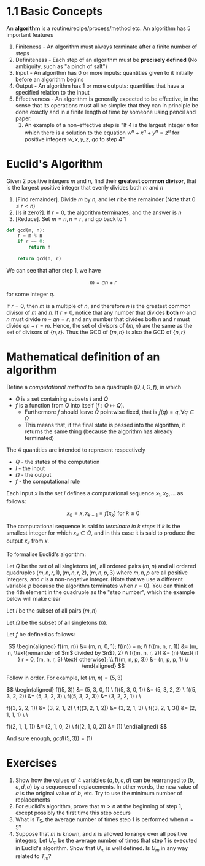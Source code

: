 # 1.1 Basic Concepts

An **algorithm** is a routine/recipe/process/method etc. An algorithm has 5 important features

1. Finiteness - An algorithm must always terminate after a finite number of steps
2. Definiteness - Each step of an algorithm must be **precisely defined** (No ambiguity, such as "a pinch of salt")
3. Input - An algorithm has 0 or more inputs: quantities given to it initially before an algorithm begins
4. Output - An algorithm has 1 or more outputs: quantities that have a specified relation to the input
5. Effectiveness - An algorithm is generally expected to be effective, in the sense that its operations must all be simple: that they can in principle be done exactly and in a finite length of time by someone using pencil and paper. 
   1. An example of a non-effective step is "If 4 is the largest integer $n$ for which there is a solution to the equation $w^n + x^n + y^n = z^n$ for positive integers $w, x, y, z$, go to step 4"

# Euclid's Algorithm

Given 2 positive integers $m$ and $n$, find their **greatest common divisor**, that is the largest positive integer that evenly divides both $m$ and $n$

1. [Find remainder]. Divide $m$ by $n$, and let $r$ be the remainder (Note that $0 \leq r < n$)
2. [Is it zero?]. If $r = 0$, the algorithm terminates, and the answer is $n$
3. [Reduce]. Set $m = n, n = r$, and go back to 1

```python
def gcd(m, n):
    r = m % n
    if r == 0:
        return n
    
    return gcd(n, r)
```

We can see that after step 1, we have

$$
m = qn + r
$$

for some integer $q$. 

If $r=0$, then $m$ is a multiple of $n$, and therefore $n$ is the greatest common divisor of $m$ and $n$. If $r \neq 0$, notice that any number that divides **both** $m$ and $n$ must divide $m-qn = r$, and any number that divides both $n$ and $r$ must divide $qn + r = m$. Hence, the set of divisors of $\{m, n\}$ are the same as the set of divisors of $\{n, r\}$. Thus the GCD of $\{m, n\}$ is also the GCD of $\{n, r\}$

# Mathematical definition of an algorithm

Define a *computational method* to be a quadruple $(Q, I, \Omega, f)$, in which 

- $Q$ is a set containing subsets $I$ and $\Omega$
- $f$ is a function from $Q$ into itself ($f: Q \mapsto Q$). 
  - Furthermore $f$ should leave $\Omega$ pointwise fixed, that is $f(q) = q,  \forall q \in \Omega$
  - This means that, if the final state is passed into the algorithm, it returns the same thing (because the algorithm has already terminated)

The 4 quantities are intended to represent respectively
- $Q$ - the states of the computation
- $I$ - the input
- $\Omega$ - the output
- $f$ - the computational rule

Each input $x$ in the set $I$ defines a computational sequence $x_1, x_2, ...$ as follows:

$$
x_0 = x, x_{k+1} = f(x_k) \text{ for } k \geq 0
$$

The computational sequence is said to *terminate in $k$ steps* if $k$ is the smallest integer for which $x_k \in \Omega$, and in this case it is said to produce the output $x_k$ from $x$. 

To formalise Euclid's algorithm:

Let $Q$ be the set of all singletons $(n)$, all ordered pairs $(m, n)$ and all ordered quadruples $(m, n, r, 1), (m, n, r, 2), (m, n, p, 3)$ where $m, n, p$ are all positive integers, and $r$ is a non-negative integer. (Note that we use a different variable $p$ because the algorithm terminates when $r = 0$). You can think of the 4th element in the quadruple as the "step number", which the example below will make clear

Let $I$ be the subset of all pairs $(m, n)$ 

Let $\Omega$ be the subset of all singletons $(n)$. 

Let $f$ be defined as follows:

$$
\begin{aligned}
f((m, n)) &= (m, n, 0, 1); f((n)) = n; \\
f((m, n, r, 1)) &= (m, n, \text{remainder of $m$ divided by $n$}, 2) \\
f((m, n, r, 2)) &= (n) \text{ if } r = 0, (m, n, r, 3) \text{ otherwise}; \\
f((m, n, p, 3)) &= (n, p, p, 1) \\
\end{aligned}
$$

Follow in order. For example, let $(m, n) = (5, 3)$

$$
\begin{aligned}
f((5, 3)) &= (5, 3, 0, 1) \\
f((5, 3, 0, 1)) &= (5, 3, 2, 2) \\
f((5, 3, 2, 2)) &= (5, 3, 2, 3) \\
f((5, 3, 2, 3)) &= (3, 2, 2, 1) \\ \\

f((3, 2, 2, 1)) &= (3, 2, 1, 2) \\
f((3, 2, 1, 2)) &= (3, 2, 1, 3) \\
f((3, 2, 1, 3)) &= (2, 1, 1, 1) \\ \\

f((2, 1, 1, 1)) &= (2, 1, 0, 2) \\
f((2, 1, 0, 2)) &= (1)
\end{aligned}
$$

And sure enough, $gcd((5, 3)) = (1)$

# Exercises
1. Show how the values of 4 variables $(a, b, c, d)$ can be rearranged to $(b, c, d, a)$ by a sequence of replacements. In other words, the new value of $a$ is the original value of $b$, etc. Try to use the minimum number of replacements
2. For euclid's algorithm, prove that $m > n$ at the beginning of step 1, except possibly the first time this step occurs
3. What is $T_5$, the average number of times step 1 is performed when $n = 5$?
4. Suppose that $m$ is known, and $n$ is allowed to range over all positive integers; Let $U_m$ be the average number of times that step 1 is executed in Euclid's algorithm. Show that $U_m$ is well defined. Is $U_m$ in any way related to $T_m$? 
